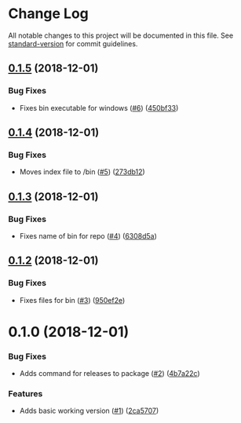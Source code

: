 # Change Log

All notable changes to this project will be documented in this file. See [standard-version](https://github.com/conventional-changelog/standard-version) for commit guidelines.

<a name="0.1.5"></a>
## [0.1.5](https://github.com/techcoop/create-react-material-site/compare/v0.1.4...v0.1.5) (2018-12-01)


### Bug Fixes

* Fixes bin executable for windows ([#6](https://github.com/techcoop/create-react-material-site/issues/6)) ([450bf33](https://github.com/techcoop/create-react-material-site/commit/450bf33))



<a name="0.1.4"></a>
## [0.1.4](https://github.com/techcoop/create-react-material-site/compare/v0.1.3...v0.1.4) (2018-12-01)


### Bug Fixes

* Moves index file to /bin ([#5](https://github.com/techcoop/create-react-material-site/issues/5)) ([273db12](https://github.com/techcoop/create-react-material-site/commit/273db12))



<a name="0.1.3"></a>
## [0.1.3](https://github.com/techcoop/create-react-material-site/compare/v0.1.2...v0.1.3) (2018-12-01)


### Bug Fixes

* Fixes name of bin for repo ([#4](https://github.com/techcoop/create-react-material-site/issues/4)) ([6308d5a](https://github.com/techcoop/create-react-material-site/commit/6308d5a))



<a name="0.1.2"></a>
## [0.1.2](https://github.com/techcoop/create-react-material-site/compare/v0.1.0...v0.1.2) (2018-12-01)


### Bug Fixes

* Fixes files for bin ([#3](https://github.com/techcoop/create-react-material-site/issues/3)) ([950ef2e](https://github.com/techcoop/create-react-material-site/commit/950ef2e))



<a name="0.1.0"></a>
# 0.1.0 (2018-12-01)


### Bug Fixes

* Adds command for releases to package ([#2](https://github.com/techcoop/create-react-material-site/issues/2)) ([4b7a22c](https://github.com/techcoop/create-react-material-site/commit/4b7a22c))


### Features

* Adds basic working version ([#1](https://github.com/techcoop/create-react-material-site/issues/1)) ([2ca5707](https://github.com/techcoop/create-react-material-site/commit/2ca5707))
